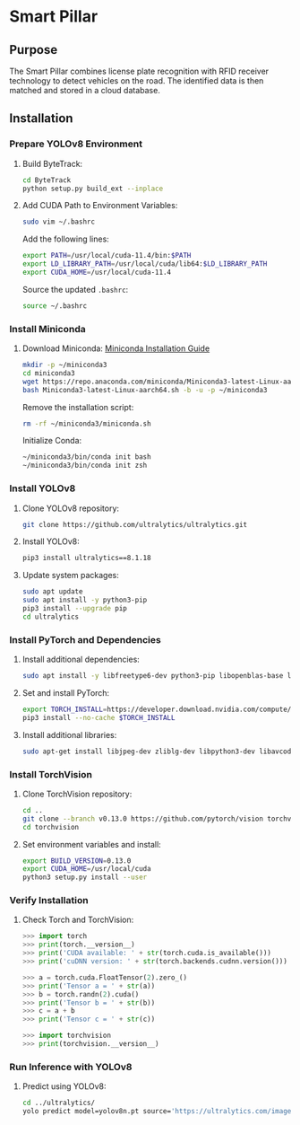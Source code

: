 # Smart Pillar

## Purpose
The Smart Pillar combines license plate recognition with RFID receiver technology to detect vehicles on the road. The identified data is then matched and stored in a cloud database.

## Installation

### Prepare YOLOv8 Environment

1. Build ByteTrack:
   ```sh
   cd ByteTrack
   python setup.py build_ext --inplace
   ```

2. Add CUDA Path to Environment Variables:
   ```sh
   sudo vim ~/.bashrc
   ```

   Add the following lines:
   ```sh
   export PATH=/usr/local/cuda-11.4/bin:$PATH
   export LD_LIBRARY_PATH=/usr/local/cuda/lib64:$LD_LIBRARY_PATH
   export CUDA_HOME=/usr/local/cuda-11.4
   ```

   Source the updated `.bashrc`:
   ```sh
   source ~/.bashrc
   ```

### Install Miniconda
1. Download Miniconda:
   [Miniconda Installation Guide](https://docs.anaconda.com/free/miniconda/)

   ```sh
   mkdir -p ~/miniconda3
   cd miniconda3
   wget https://repo.anaconda.com/miniconda/Miniconda3-latest-Linux-aarch64.sh
   bash Miniconda3-latest-Linux-aarch64.sh -b -u -p ~/miniconda3
   ```

   Remove the installation script:
   ```sh
   rm -rf ~/miniconda3/miniconda.sh
   ```

   Initialize Conda:
   ```sh
   ~/miniconda3/bin/conda init bash
   ~/miniconda3/bin/conda init zsh
   ```

### Install YOLOv8
1. Clone YOLOv8 repository:
   ```sh
   git clone https://github.com/ultralytics/ultralytics.git
   ```

2. Install YOLOv8:
   ```sh
   pip3 install ultralytics==8.1.18
   ```

3. Update system packages:
   ```sh
   sudo apt update
   sudo apt install -y python3-pip
   pip3 install --upgrade pip
   cd ultralytics
   ```

### Install PyTorch and Dependencies
1. Install additional dependencies:
   ```sh
   sudo apt install -y libfreetype6-dev python3-pip libopenblas-base libopenmpi-dev libomp-dev
   ```

2. Set and install PyTorch:
   ```sh
   export TORCH_INSTALL=https://developer.download.nvidia.com/compute/redist/jp/v50/pytorch/torch-1.12.0a0+2c916ef.nv22.3-cp38-cp38-linux_aarch64.whl
   pip3 install --no-cache $TORCH_INSTALL
   ```

3. Install additional libraries:
   ```sh
   sudo apt-get install libjpeg-dev zliblg-dev libpython3-dev libavcodec-dev libavformat-dev
   ```

### Install TorchVision
1. Clone TorchVision repository:
   ```sh
   cd ..
   git clone --branch v0.13.0 https://github.com/pytorch/vision torchvision
   cd torchvision
   ```

2. Set environment variables and install:
   ```sh
   export BUILD_VERSION=0.13.0
   export CUDA_HOME=/usr/local/cuda
   python3 setup.py install --user
   ```

### Verify Installation
1. Check Torch and TorchVision:
   ```python
   >>> import torch
   >>> print(torch.__version__)
   >>> print('CUDA available: ' + str(torch.cuda.is_available()))
   >>> print('cuDNN version: ' + str(torch.backends.cudnn.version()))

   >>> a = torch.cuda.FloatTensor(2).zero_()
   >>> print('Tensor a = ' + str(a))
   >>> b = torch.randn(2).cuda()
   >>> print('Tensor b = ' + str(b))
   >>> c = a + b
   >>> print('Tensor c = ' + str(c))

   >>> import torchvision
   >>> print(torchvision.__version__)
   ```

### Run Inference with YOLOv8
1. Predict using YOLOv8:
   ```sh
   cd ../ultralytics/
   yolo predict model=yolov8n.pt source='https://ultralytics.com/images/bus.jpg'
   ```
